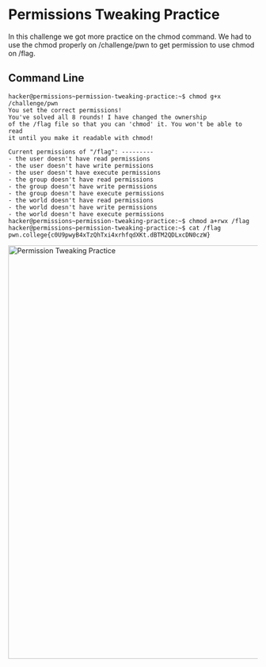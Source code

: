 # Permissions Tweaking Practice
In this challenge we got more practice on the chmod command. We had to use the chmod properly on /challenge/pwn to get permission to use chmod on /flag. 
## Command Line
```
hacker@permissions~permission-tweaking-practice:~$ chmod g+x /challenge/pwn
You set the correct permissions!
You've solved all 8 rounds! I have changed the ownership
of the /flag file so that you can 'chmod' it. You won't be able to read
it until you make it readable with chmod!

Current permissions of "/flag": ---------
- the user doesn't have read permissions
- the user doesn't have write permissions
- the user doesn't have execute permissions
- the group doesn't have read permissions
- the group doesn't have write permissions
- the group doesn't have execute permissions
- the world doesn't have read permissions
- the world doesn't have write permissions
- the world doesn't have execute permissions
hacker@permissions~permission-tweaking-practice:~$ chmod a+rwx /flag
hacker@permissions~permission-tweaking-practice:~$ cat /flag
pwn.college{c0U9pwyB4xTzQhTxi4xrhfqdXKt.dBTM2QDLxcDN0czW}
```
<img width="836" alt="Permission Tweaking Practice" src="https://github.com/user-attachments/assets/25bfd9a3-de89-4707-af01-f73f06e3ae9b">
